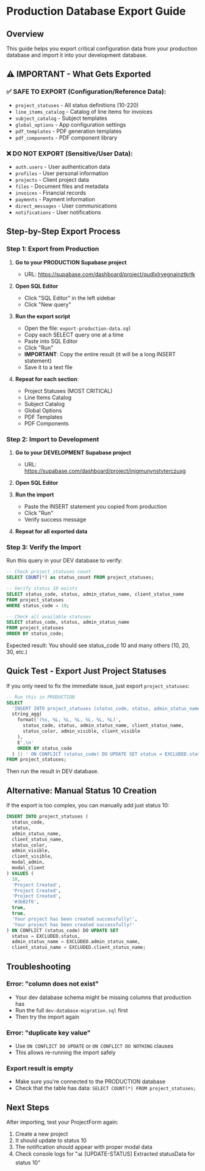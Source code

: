 # Production Database Export Guide

## Overview

This guide helps you export critical configuration data from your production database and import it into your development database.

## ⚠️ IMPORTANT - What Gets Exported

### ✅ SAFE TO EXPORT (Configuration/Reference Data):

- `project_statuses` - All status definitions (10-220)
- `line_items_catalog` - Catalog of line items for invoices
- `subject_catalog` - Subject templates
- `global_options` - App configuration settings
- `pdf_templates` - PDF generation templates
- `pdf_components` - PDF component library

### ❌ DO NOT EXPORT (Sensitive/User Data):

- `auth.users` - User authentication data
- `profiles` - User personal information
- `projects` - Client project data
- `files` - Document files and metadata
- `invoices` - Financial records
- `payments` - Payment information
- `direct_messages` - User communications
- `notifications` - User notifications

## Step-by-Step Export Process

### Step 1: Export from Production

1. **Go to your PRODUCTION Supabase project**
   - URL: https://supabase.com/dashboard/project/qudlxlryegnainztkrtk

2. **Open SQL Editor**
   - Click "SQL Editor" in the left sidebar
   - Click "New query"

3. **Run the export script**
   - Open the file: `export-production-data.sql`
   - Copy each SELECT query one at a time
   - Paste into SQL Editor
   - Click "Run"
   - **IMPORTANT**: Copy the entire result (it will be a long INSERT statement)
   - Save it to a text file

4. **Repeat for each section**:
   - Project Statuses (MOST CRITICAL)
   - Line Items Catalog
   - Subject Catalog
   - Global Options
   - PDF Templates
   - PDF Components

### Step 2: Import to Development

1. **Go to your DEVELOPMENT Supabase project**
   - URL: https://supabase.com/dashboard/project/injgmunynstyterczuxg

2. **Open SQL Editor**

3. **Run the import**
   - Paste the INSERT statement you copied from production
   - Click "Run"
   - Verify success message

4. **Repeat for all exported data**

### Step 3: Verify the Import

Run this query in your DEV database to verify:

```sql
-- Check project_statuses count
SELECT COUNT(*) as status_count FROM project_statuses;

-- Verify status 10 exists
SELECT status_code, status, admin_status_name, client_status_name
FROM project_statuses
WHERE status_code = 10;

-- Check all available statuses
SELECT status_code, status, admin_status_name
FROM project_statuses
ORDER BY status_code;
```

Expected result: You should see status_code 10 and many others (10, 20, 30, etc.)

## Quick Test - Export Just Project Statuses

If you only need to fix the immediate issue, just export `project_statuses`:

```sql
-- Run this in PRODUCTION
SELECT
  'INSERT INTO project_statuses (status_code, status, admin_status_name, client_status_name, status_color, admin_visible, client_visible) VALUES ' ||
  string_agg(
    format('(%s, %L, %L, %L, %L, %L, %L)',
      status_code, status, admin_status_name, client_status_name,
      status_color, admin_visible, client_visible
    ),
    E',\n'
    ORDER BY status_code
  ) || ' ON CONFLICT (status_code) DO UPDATE SET status = EXCLUDED.status, admin_status_name = EXCLUDED.admin_status_name, client_status_name = EXCLUDED.client_status_name, status_color = EXCLUDED.status_color;'
FROM project_statuses;
```

Then run the result in DEV database.

## Alternative: Manual Status 10 Creation

If the export is too complex, you can manually add just status 10:

```sql
INSERT INTO project_statuses (
  status_code,
  status,
  admin_status_name,
  client_status_name,
  status_color,
  admin_visible,
  client_visible,
  modal_admin,
  modal_client
) VALUES (
  10,
  'Project Created',
  'Project Created',
  'Project Created',
  '#3b82f6',
  true,
  true,
  'Your project has been created successfully!',
  'Your project has been created successfully!'
) ON CONFLICT (status_code) DO UPDATE SET
  status = EXCLUDED.status,
  admin_status_name = EXCLUDED.admin_status_name,
  client_status_name = EXCLUDED.client_status_name;
```

## Troubleshooting

### Error: "column does not exist"

- Your dev database schema might be missing columns that production has
- Run the full `dev-database-migration.sql` first
- Then try the import again

### Error: "duplicate key value"

- Use `ON CONFLICT DO UPDATE` or `ON CONFLICT DO NOTHING` clauses
- This allows re-running the import safely

### Export result is empty

- Make sure you're connected to the PRODUCTION database
- Check that the table has data: `SELECT COUNT(*) FROM project_statuses;`

## Next Steps

After importing, test your ProjectForm again:

1. Create a new project
2. It should update to status 10
3. The notification should appear with proper modal data
4. Check console logs for "📊 [UPDATE-STATUS] Extracted statusData for status 10"
